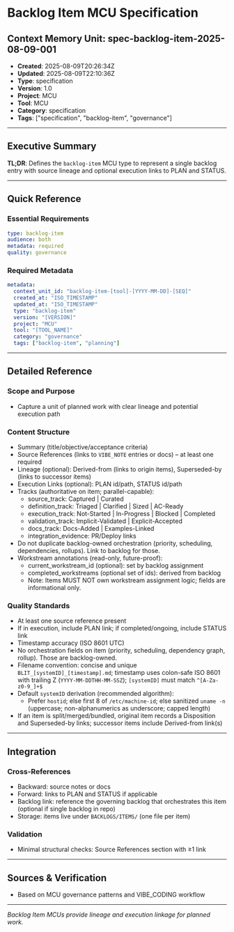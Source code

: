 # Backlog Item MCU Specification

## Context Memory Unit: spec-backlog-item-2025-08-09-001
- **Created**: 2025-08-09T20:26:34Z
- **Updated**: 2025-08-09T22:10:36Z
- **Type**: specification
- **Version**: 1.0
- **Project**: MCU
- **Tool**: MCU
- **Category**: specification
- **Tags**: ["specification", "backlog-item", "governance"]

---

## Executive Summary

**TL;DR**: Defines the `backlog-item` MCU type to represent a single backlog entry with source lineage and optional execution links to PLAN and STATUS.

---

## Quick Reference

### Essential Requirements
```yaml
type: backlog-item
audience: both
metadata: required
quality: governance
```

### Required Metadata
```yaml
metadata:
  context_unit_id: "backlog-item-[tool]-[YYYY-MM-DD]-[SEQ]"
  created_at: "ISO_TIMESTAMP"
  updated_at: "ISO_TIMESTAMP"
  type: "backlog-item"
  version: "[VERSION]"
  project: "MCU"
  tool: "[TOOL_NAME]"
  category: "governance"
  tags: ["backlog-item", "planning"]
```

---

## Detailed Reference

### Scope and Purpose
- Capture a unit of planned work with clear lineage and potential execution path

### Content Structure
- Summary (title/objective/acceptance criteria)
- Source References (links to `VIBE_NOTE` entries or docs) – at least one required
- Lineage (optional): Derived-from (links to origin items), Superseded-by (links to successor items)
- Execution Links (optional): PLAN id/path, STATUS id/path
- Tracks (authoritative on item; parallel-capable):
  - source_track: Captured | Curated
  - definition_track: Triaged | Clarified | Sized | AC-Ready
  - execution_track: Not-Started | In-Progress | Blocked | Completed
  - validation_track: Implicit-Validated | Explicit-Accepted
  - docs_track: Docs-Added | Examples-Linked
  - integration_evidence: PR/Deploy links
- Do not duplicate backlog-owned orchestration (priority, scheduling, dependencies, rollups). Link to backlog for those.
 - Workstream annotations (read-only, future-proof):
   - current_workstream_id (optional): set by backlog assignment
   - completed_workstreams (optional set of ids): derived from backlog
   - Note: Items MUST NOT own workstream assignment logic; fields are informational only.

### Quality Standards
- At least one source reference present
- If in execution, include PLAN link; if completed/ongoing, include STATUS link
- Timestamp accuracy (ISO 8601 UTC)
- No orchestration fields on item (priority, scheduling, dependency graph, rollup). Those are backlog-owned.
 - Filename convention: concise and unique `BLIT_[systemID]_[timestamp].md`; timestamp uses colon-safe ISO 8601 with trailing Z (`YYYY-MM-DDTHH-MM-SSZ`); `[systemID]` must match `^[A-Za-z0-9_]+$`
 - Default `systemID` derivation (recommended algorithm):
   - Prefer `hostid`; else first 8 of `/etc/machine-id`; else sanitized `uname -n` (uppercase; non-alphanumerics as underscore; capped length)
 - If an item is split/merged/bundled, original item records a Disposition and Superseded-by links; successor items include Derived-from link(s)

---

## Integration

### Cross-References
- Backward: source notes or docs
- Forward: links to PLAN and STATUS if applicable
- Backlog link: reference the governing backlog that orchestrates this item (optional if single backlog in repo)
 - Storage: items live under `BACKLOGS/ITEMS/` (one file per item)

### Validation
- Minimal structural checks: Source References section with ≥1 link

---

## Sources & Verification
- Based on MCU governance patterns and VIBE_CODING workflow

---

*Backlog Item MCUs provide lineage and execution linkage for planned work.*
